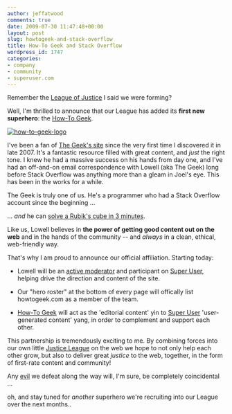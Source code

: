 ```yaml
---
author: jeffatwood
comments: true
date: 2009-07-30 11:47:48+00:00
layout: post
slug: howtogeek-and-stack-overflow
title: How-To Geek and Stack Overflow
wordpress_id: 1747
categories:
- company
- community
- superuser.com
---
```



Remember the [League of Justice](http://blog.stackoverflow.com/2009/07/why-cant-you-have-just-one-site/) I said we were forming?



Well, I'm thrilled to announce that our League has added its **first new superhero**: the [How-To Geek](http://www.howtogeek.com/).



[![how-to-geek-logo](http://blog.stackoverflow.com/wp-content/uploads/how-to-geek-logo.png)](http://www.howtogeek.com/)



I've been a fan of [The Geek's site](http://www.howtogeek.com/) since the very first time I discovered it in late 2007. It's a fantastic resource filled with great content, and _just_ the right tone. I knew he had a massive success on his hands from day one, and I've had an off-and-on email correspondence with Lowell (aka The Geek) long before Stack Overflow was anything more than a gleam in Joel's eye. This has been in the works for a while.



The Geek is truly one of us. He's a programmer who had a Stack Overflow account since the beginning ...







... _and_ he can [solve a Rubik's cube in 3 minutes](http://twitter.com/howtogeek/status/2926027208).



Like us, Lowell believes in **the power of getting good content out on the web** and in the hands of the community -- and _always_ in a clean, ethical, web-friendly way.



That's why I am proud to announce our official affiliation. Starting today:







  * Lowell will be an [active moderator](http://superuser.com/users/4102/the-how-to-geek) and participant on [Super User](http://superuser.com), helping drive the direction and content of the site.

  * Our "hero roster" at the bottom of every page will offically list howtogeek.com as a member of the team.

  * [How-To Geek](http://www.howtogeek.com/) will act as the 'editorial content' yin to [Super User](http://superuser.com) 'user-generated content' yang, in order to complement and support each other.




This partnership is tremendously exciting to me. By combining forces into our own little [Justice League](http://en.wikipedia.org/wiki/Justice_League) on the web we hope to not only help each other grow, but also to deliver great _justice_ to the web, together, in the form of first-rate content and community!



Any [evil](http://www.codinghorror.com/blog/archives/001246.html) we defeat along the way will, I'm sure, be completely coincidental ...



oh, and stay tuned for _another_ superhero we're recruiting into our League over the next months..


